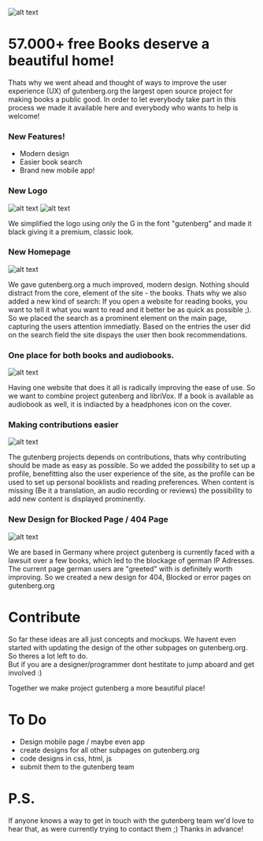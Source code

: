 


![alt text](http://www.gutenberg.org/pics/pg-logo-002.png "Old logo")


# 57.000+ free Books deserve a beautiful home! 
Thats why we went ahead and thought of ways to improve the user experience (UX) of gutenberg.org 
the largest open source project for making books a public good.
In order to let everybody take part in this process we made it available here and everybody who wants to help 
is welcome!

### New Features!
* Modern design
* Easier book search
* Brand new mobile app!

### New Logo

![alt text](http://www.gutenberg.org/pics/pg-logo-002.png "Old logo") ![alt text](http://www.gutenberg.org/pics/pg-logo-002.png "New logo")


We simplified the logo using only the G in the font "gutenberg" and made it black giving it a 
premium, classic look.

### New Homepage

![alt text](http://www.gutenberg.org/pics/pg-logo-002.png "Old logo")

We gave gutenberg.org a much improved, modern design. 
Nothing should distract from the core, element of the site - the books. 
Thats why we also added a new kind of search: If you open a website
for reading books, you want to tell it what you want to read and it better be as quick as possible ;). 
So we placed the search as a prominent element on the main page,
capturing the users attention immediatly.
Based on the entries the user did on the search field
the site dispays the user then book recommendations. 

### One place for both books and audiobooks.

![alt text](http://www.gutenberg.org/pics/pg-logo-002.png "Old logo")

Having one website that does it all is radically improving the ease of use.
So we want to combine project gutenberg and libriVox.
If a book is available as audiobook as well, it is indiacted by a headphones icon on the cover.

### Making contributions easier

![alt text](http://www.gutenberg.org/pics/pg-logo-002.png "Old logo")

The gutenberg projects depends on contributions, thats why contributing should be made as easy as possible.
So we added the possibility to set up a profile, benefitting also the user experience of the site,
as the profile can be used to set up personal booklists and reading preferences.
When content is missing (Be it a translation, an audio recording or reviews) the possibility to add new 
content is displayed prominently.

### New Design for Blocked Page / 404 Page

![alt text](http://www.gutenberg.org/pics/pg-logo-002.png "Old logo") 

We are based in Germany where project gutenberg is currently faced with a lawsuit over a few books, which
led to the blockage of german IP Adresses. The current page german users are "greeted" with is definitely
worth improving. So we created a new design for 404, Blocked or error pages on gutenberg.org 

# Contribute

So far these ideas are all just concepts and mockups. We havent even started with updating 
the design of the other subpages on gutenberg.org. So theres a lot left to do.  
But if you are a designer/programmer dont hestitate to jump aboard and get involved :)

Together we make project gutenberg a more beautiful place!


# To Do

* Design mobile page / maybe even app
* create designs for all other subpages on gutenberg.org
* code designs in css, html, js
* submit them to the gutenberg team

# P.S.
 
 If anyone knows a way to get in touch with the gutenberg team 
 we'd love to hear that, as were currently trying to contact them ;)
 Thanks in advance!
